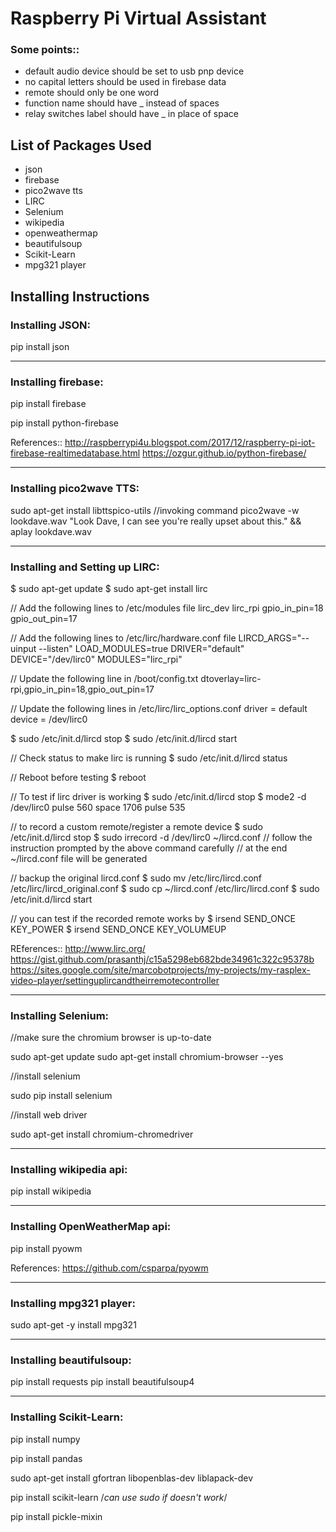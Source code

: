 # Raspberry Pi Virtual Assistant

### Some points::
- default audio device should be set to usb pnp device
- no capital letters should be used in firebase data
- remote should only be one word
- function name should have _ instead of spaces
- relay switches label should have _ in place of space

## List of Packages Used

- json
- firebase
- pico2wave tts
- LIRC
- Selenium
- wikipedia
- openweathermap
- beautifulsoup
- Scikit-Learn
- mpg321 player

## Installing Instructions

### Installing JSON:

pip install json

-------------------------------------------------------------------------
### Installing firebase:

pip install firebase

pip install python-firebase

References::
http://raspberrypi4u.blogspot.com/2017/12/raspberry-pi-iot-firebase-realtimedatabase.html
https://ozgur.github.io/python-firebase/

-------------------------------------------------------------------------

### Installing pico2wave TTS:

sudo apt-get install libttspico-utils
//invoking command
pico2wave -w lookdave.wav "Look Dave, I can see you're really upset about this." && aplay lookdave.wav

-------------------------------------------------------------------------
### Installing and Setting up LIRC: 

  $ sudo apt-get update
  $ sudo apt-get install lirc

  // Add the following lines to /etc/modules file
  lirc_dev
  lirc_rpi gpio_in_pin=18 gpio_out_pin=17

  // Add the following lines to /etc/lirc/hardware.conf file
  LIRCD_ARGS="--uinput --listen"
  LOAD_MODULES=true
  DRIVER="default"
  DEVICE="/dev/lirc0"
  MODULES="lirc_rpi"

  // Update the following line in /boot/config.txt
  dtoverlay=lirc-rpi,gpio_in_pin=18,gpio_out_pin=17

  // Update the following lines in /etc/lirc/lirc_options.conf
  driver    = default
  device    = /dev/lirc0

  $ sudo /etc/init.d/lircd stop
  $ sudo /etc/init.d/lircd start

  // Check status to make lirc is running
  $ sudo /etc/init.d/lircd status

  // Reboot before testing
  $ reboot

  // To test if lirc driver is working
  $ sudo /etc/init.d/lircd stop
  $ mode2 -d /dev/lirc0
  <press a key in remote and you should see multple lines like below>
  pulse 560
  space 1706
  pulse 535

  // to record a custom remote/register a remote device
  $ sudo /etc/init.d/lircd stop
  $ sudo irrecord -d /dev/lirc0 ~/lircd.conf
  // follow the instruction prompted by the above command carefully
  // at the end ~/lircd.conf file will be generated

  // backup the original lircd.conf
  $ sudo mv /etc/lirc/lircd.conf /etc/lirc/lircd_original.conf
  $ sudo cp ~/lircd.conf /etc/lirc/lircd.conf
  $ sudo /etc/init.d/lircd start

  // you can test if the recorded remote works by
  $ irsend SEND_ONCE <device-name> KEY_POWER
  $ irsend SEND_ONCE <device-name> KEY_VOLUMEUP


  REferences::
  http://www.lirc.org/
  https://gist.github.com/prasanthj/c15a5298eb682bde34961c322c95378b
  https://sites.google.com/site/marcobotprojects/my-projects/my-rasplex-video-player/settinguplircandtheirremotecontroller

------------------------------------------------------------------------
### Installing Selenium:

//make sure the chromium browser is up-to-date

sudo apt-get update
sudo apt-get install chromium-browser --yes

//install selenium

sudo pip install selenium

//install web driver

sudo apt-get install chromium-chromedriver

------------------------------------------------------------------------
### Installing wikipedia api:

pip install wikipedia

------------------------------------------------------------------------
### Installing OpenWeatherMap api:

pip install pyowm

References: https://github.com/csparpa/pyowm

------------------------------------------------------------------------

### Installing mpg321 player:

sudo apt-get -y install mpg321


------------------------------------------------------------------------
### Installing  beautifulsoup:

pip install requests
pip install beautifulsoup4

------------------------------------------------------------------------
### Installing Scikit-Learn:

pip install numpy

pip install pandas

sudo apt-get install gfortran libopenblas-dev liblapack-dev

pip install scikit-learn  /*can use sudo if doesn't work*/

pip install pickle-mixin
